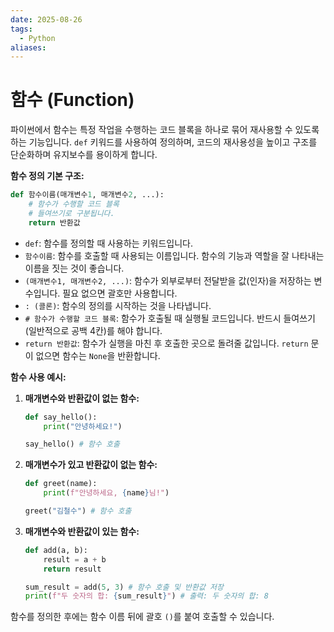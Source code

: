 ```yaml
---
date: 2025-08-26
tags:
  - Python
aliases:
---
```


# 함수 (Function)

파이썬에서 함수는 특정 작업을 수행하는 코드 블록을 하나로 묶어 재사용할 수 있도록 하는 기능입니다. `def` 키워드를 사용하여 정의하며, 코드의 재사용성을 높이고 구조를 단순화하며 유지보수를 용이하게 합니다.

**함수 정의 기본 구조:**

```python
def 함수이름(매개변수1, 매개변수2, ...):
    # 함수가 수행할 코드 블록
    # 들여쓰기로 구분됩니다.
    return 반환값
```

*   `def`: 함수를 정의할 때 사용하는 키워드입니다.
*   `함수이름`: 함수를 호출할 때 사용되는 이름입니다. 함수의 기능과 역할을 잘 나타내는 이름을 짓는 것이 좋습니다.
*   `(매개변수1, 매개변수2, ...)`: 함수가 외부로부터 전달받을 값(인자)을 저장하는 변수입니다. 필요 없으면 괄호만 사용합니다.
*   `: (콜론)`: 함수의 정의를 시작하는 것을 나타냅니다.
*   `# 함수가 수행할 코드 블록`: 함수가 호출될 때 실행될 코드입니다. 반드시 들여쓰기(일반적으로 공백 4칸)를 해야 합니다.
*   `return 반환값`: 함수가 실행을 마친 후 호출한 곳으로 돌려줄 값입니다. `return` 문이 없으면 함수는 `None`을 반환합니다.

**함수 사용 예시:**

1.  **매개변수와 반환값이 없는 함수:**

    ```python
    def say_hello():
        print("안녕하세요!")

    say_hello() # 함수 호출
    ```

2.  **매개변수가 있고 반환값이 없는 함수:**

    ```python
    def greet(name):
        print(f"안녕하세요, {name}님!")

    greet("김철수") # 함수 호출
    ```

3.  **매개변수와 반환값이 있는 함수:**

    ```python
    def add(a, b):
        result = a + b
        return result

    sum_result = add(5, 3) # 함수 호출 및 반환값 저장
    print(f"두 숫자의 합: {sum_result}") # 출력: 두 숫자의 합: 8
    ```

함수를 정의한 후에는 함수 이름 뒤에 괄호 `()`를 붙여 호출할 수 있습니다.